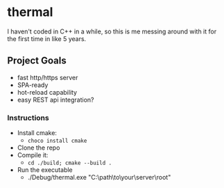# thermal
I haven't coded in C++ in a while, so this is me messing around with it for the first time in like 5 years. 

## Project Goals
- fast http/https server
- SPA-ready
- hot-reload capability 
- easy REST api integration?

### Instructions
- Install cmake:
    - `choco install cmake`
- Clone the repo
- Compile it:
    - `cd ./build; cmake --build .`
- Run the executable
    - ./Debug/thermal.exe "C:\path\to\your\server\root"